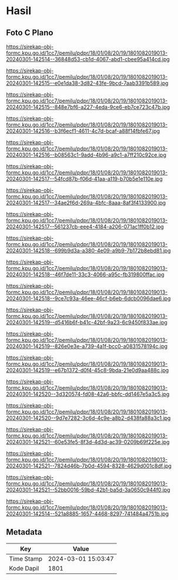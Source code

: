 # Hasil

## Foto C Plano

https://sirekap-obj-formc.kpu.go.id/1cc7/pemilu/pdpr/18/01/08/20/19/1801082019013-20240301-142514--36848d53-cb1d-4067-abd1-cbee95a414cd.jpg

https://sirekap-obj-formc.kpu.go.id/1cc7/pemilu/pdpr/18/01/08/20/19/1801082019013-20240301-142515--e0e1da38-3d82-43fe-9bcd-7aab3391b589.jpg

https://sirekap-obj-formc.kpu.go.id/1cc7/pemilu/pdpr/18/01/08/20/19/1801082019013-20240301-142515--848e7bf6-a227-4eda-9ce6-eb7ce723c47b.jpg

https://sirekap-obj-formc.kpu.go.id/1cc7/pemilu/pdpr/18/01/08/20/19/1801082019013-20240301-142516--b3f6ecf1-4611-4c7d-bcaf-a88f14fbfe67.jpg

https://sirekap-obj-formc.kpu.go.id/1cc7/pemilu/pdpr/18/01/08/20/19/1801082019013-20240301-142516--b08563c1-9add-4b96-a9c1-a7ff210c92ce.jpg

https://sirekap-obj-formc.kpu.go.id/1cc7/pemilu/pdpr/18/01/08/20/19/1801082019013-20240301-142517--54fcd87b-f06d-41aa-a119-b70b5e1e110e.jpg

https://sirekap-obj-formc.kpu.go.id/1cc7/pemilu/pdpr/18/01/08/20/19/1801082019013-20240301-142517--34ae2f6d-269a-4bfc-8aaa-8af3f4133900.jpg

https://sirekap-obj-formc.kpu.go.id/1cc7/pemilu/pdpr/18/01/08/20/19/1801082019013-20240301-142517--561237cb-eee4-4184-a206-071ac1ff0b12.jpg

https://sirekap-obj-formc.kpu.go.id/1cc7/pemilu/pdpr/18/01/08/20/19/1801082019013-20240301-142518--699b9d3a-a380-4e09-a9b9-7b172b8ebd81.jpg

https://sirekap-obj-formc.kpu.go.id/1cc7/pemilu/pdpr/18/01/08/20/19/1801082019013-20240301-142518--46f7de11-33c3-4066-a95c-fb319800ffac.jpg

https://sirekap-obj-formc.kpu.go.id/1cc7/pemilu/pdpr/18/01/08/20/19/1801082019013-20240301-142518--9ce7c93a-46ee-46cf-b6eb-6dcb0096dae6.jpg

https://sirekap-obj-formc.kpu.go.id/1cc7/pemilu/pdpr/18/01/08/20/19/1801082019013-20240301-142519--d5416b6f-b41c-42bf-9a23-6c9450f833ae.jpg

https://sirekap-obj-formc.kpu.go.id/1cc7/pemilu/pdpr/18/01/08/20/19/1801082019013-20240301-142519--826e0e3e-a739-4a1f-bcc0-a0831578194c.jpg

https://sirekap-obj-formc.kpu.go.id/1cc7/pemilu/pdpr/18/01/08/20/19/1801082019013-20240301-142519--e67b1372-d0f4-45c8-9bda-21e0d9aa488c.jpg

https://sirekap-obj-formc.kpu.go.id/1cc7/pemilu/pdpr/18/01/08/20/19/1801082019013-20240301-142520--3d320574-fd08-42a6-bbfc-dd1467e5a3c5.jpg

https://sirekap-obj-formc.kpu.go.id/1cc7/pemilu/pdpr/18/01/08/20/19/1801082019013-20240301-142520--9d7e7282-3c6d-4c9e-a8b2-d438fa88a3c1.jpg

https://sirekap-obj-formc.kpu.go.id/1cc7/pemilu/pdpr/18/01/08/20/19/1801082019013-20240301-142521--60e53fe5-8f3d-4d3d-ac39-0209b69f225e.jpg

https://sirekap-obj-formc.kpu.go.id/1cc7/pemilu/pdpr/18/01/08/20/19/1801082019013-20240301-142521--7824d46b-7b0d-4594-8328-4629d001c8df.jpg

https://sirekap-obj-formc.kpu.go.id/1cc7/pemilu/pdpr/18/01/08/20/19/1801082019013-20240301-142521--52bb0016-59bd-42b1-ba5d-3a0650c944f0.jpg

https://sirekap-obj-formc.kpu.go.id/1cc7/pemilu/pdpr/18/01/08/20/19/1801082019013-20240301-142514--521a8885-1657-4468-8297-741484a4751b.jpg


## Metadata

| Key        | Value               |
| ---------- | ------------------- |
| Time Stamp | 2024-03-01 15:03:47 |
| Kode Dapil | 1801                |



